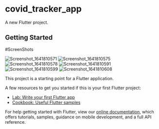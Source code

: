 # covid_tracker_app

A new Flutter project.

## Getting Started
#ScreenShots 


![Screenshot_1641810571](https://user-images.githubusercontent.com/72551841/148751758-d58db2a8-151a-4019-9ecf-7efd1ca5ac7d.png)
![Screenshot_1641810575](https://user-images.githubusercontent.com/72551841/148751769-c77a0b6d-db93-4a40-b454-4d6b99779e97.png)
![Screenshot_1641810578](https://user-images.githubusercontent.com/72551841/148751778-cfc69a08-11cf-4657-9316-49a23fd1064a.png)
![Screenshot_1641810591](https://user-images.githubusercontent.com/72551841/148751792-ec6918b6-54da-4f36-bce5-63ae40fb4f11.png)
![Screenshot_1641810599](https://user-images.githubusercontent.com/72551841/148751800-530e3097-f20a-4a05-bbdb-cb8721f4e271.png)
![Screenshot_1641810608](https://user-images.githubusercontent.com/72551841/148751826-cd1278fc-1409-497c-8101-a042143a1b27.png)


This project is a starting point for a Flutter application.

A few resources to get you started if this is your first Flutter project:

- [Lab: Write your first Flutter app](https://flutter.dev/docs/get-started/codelab)
- [Cookbook: Useful Flutter samples](https://flutter.dev/docs/cookbook)

For help getting started with Flutter, view our
[online documentation](https://flutter.dev/docs), which offers tutorials,
samples, guidance on mobile development, and a full API reference.
